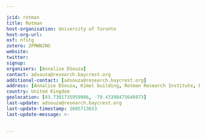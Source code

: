 ```yaml
---

jcid: rotman
title: Rotman
host-organisation: University of Toronto
host-org-url: 
osf: nfstg
zotero: 2FMWNJNG
website: 
twitter: 
signup: 
organisers: [Annalise DSouza]
contact: adsouza@research.baycrest.org
additional-contact: [adsouza@research.baycrest.org]
address: [Annalise DSouza, Kimel building, Rotman Research Institute, Baycrest Health Sciences, 3560 Bathurst St, North York, ON M6A 2E1]
country: United Kingdom
geolocation: [43.7301735959986, -79.43398475646973]
last-update: adsouza@research.baycrest.org
last-update-timestamp: 1605713653
last-update-message: >-
  

---
```



